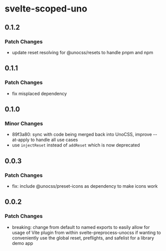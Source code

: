 # svelte-scoped-uno

## 0.1.2

### Patch Changes

- update reset resolving for @unocss/resets to handle pnpm and npm

## 0.1.1

### Patch Changes

- fix misplaced dependency

## 0.1.0

### Minor Changes

- 89f3a80: sync with code being merged back into UnoCSS, improve --at-apply to handle all use cases
- use `injectReset` instead of `addReset` which is now deprecated

## 0.0.3

### Patch Changes

- fix: include @unocss/preset-icons as dependency to make icons work

## 0.0.2

### Patch Changes

- breaking: change from default to named exports to easily allow for usage of Vite plugin from within svelte-preprocess-unocss if wanting to conveniently use the global reset, preflights, and safelist for a library demo app
